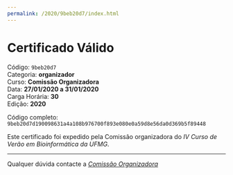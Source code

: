 ```yaml
---
permalink: /2020/9beb20d7/index.html
---
```


# Certificado Válido

Código: `9beb20d7`<br>
Categoria: **organizador**<br>
Curso: **Comissão Organizadora**<br>
Data: **27/01/2020 a 31/01/2020**<br>
Carga Horária: **30**<br>
Edição: **2020**<br>


Código completo: `9beb20d7d190098631a4a108b976700f893e080e0a59d8e56da0d369b5f89448`


Este certificado foi expedido pela Comissão organizadora do *IV Curso de Verão em Bioinformática da UFMG*.

----

Qualquer dúvida contacte a [_Comissão Organizadora_](<mailto:cursobioinfoufmg@gmail.com$subject=[Certificados]>)

